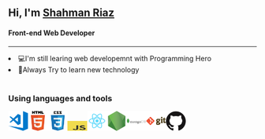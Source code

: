 <h2>Hi, I'm <a href="#">Shahman Riaz</a></h2>
<h4>Front-end Web Developer</h4>
<hr>
<li>💻I'm still learing web developemnt with Programming Hero</li>
<li>🤖Always Try to learn new technology</li>
<br>
<h3>Using languages and tools</h3>
<p><img src="https://raw.githubusercontent.com/github/explore/80688e429a7d4ef2fca1e82350fe8e3517d3494d/topics/visual-studio-code/visual-studio-code.png" height="40" margin="2px" width="40"><img src="https://raw.githubusercontent.com/github/explore/80688e429a7d4ef2fca1e82350fe8e3517d3494d/topics/html/html.png" margin="2px" width="40" height="40"><img src="https://raw.githubusercontent.com/github/explore/80688e429a7d4ef2fca1e82350fe8e3517d3494d/topics/css/css.png" margin="2px" width="40" height="40"><img src="https://raw.githubusercontent.com/github/explore/80688e429a7d4ef2fca1e82350fe8e3517d3494d/topics/javascript/javascript.png" margin="2px" width="40" height="20"><img src="https://raw.githubusercontent.com/github/explore/80688e429a7d4ef2fca1e82350fe8e3517d3494d/topics/react/react.png" margin="2px" width="40" height="40"><img src="https://raw.githubusercontent.com/github/explore/80688e429a7d4ef2fca1e82350fe8e3517d3494d/topics/nodejs/nodejs.png" margin="2px" width="40" height="40" ><img src="https://raw.githubusercontent.com/github/explore/80688e429a7d4ef2fca1e82350fe8e3517d3494d/topics/mongodb/mongodb.png" height="40" margin="2px" width="40"><img src="https://raw.githubusercontent.com/github/explore/80688e429a7d4ef2fca1e82350fe8e3517d3494d/topics/git/git.png" height="40" margin="2px" width="40"><img src="https://raw.githubusercontent.com/github/explore/78df643247d429f6cc873026c0622819ad797942/topics/github/github.png" height="40" margin="2px" width="40"></p>



